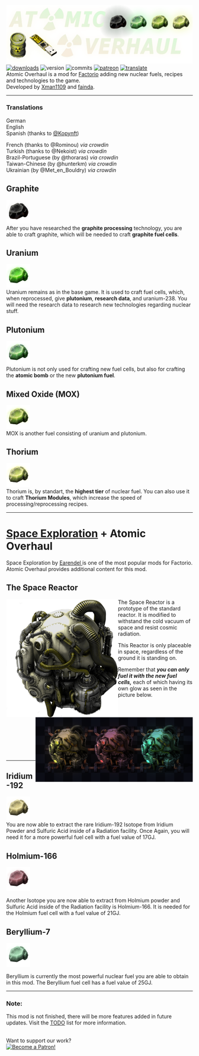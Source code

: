 [logo]: https://raw.githubusercontent.com/fainda/images/main/logo2.png
[downloads]: https://img.shields.io/badge/dynamic/json?color=blue&style=plastic&label=Downloads&query=downloads_count&url=https%3A%2F%2Fmods.factorio.com%2Fapi%2Fmods%2FAtomic_Overhaul
[commits]: https://img.shields.io/github/commit-activity/m/Xman1109/Atomic_Overhaul?color=g&style=plastic
[patreon]: https://img.shields.io/badge/Become%20a-Patron-red?style=plastic
[version]: https://img.shields.io/badge/dynamic/json?color=yellow&style=plastic&label=Version&query=version&url=https%3A%2F%2Fraw.githubusercontent.com%2FXman1109%2FAtomic_Overhaul%2Fmain%2Finfo.json
[translate]: https://img.shields.io/badge/Translate-here!-blueviolet?style=plastic

![logo][] <br>
<a href="https://img.shields.io/badge/dynamic/json?color=blue&style=plastic&label=Downloads&query=downloads_count&url=https%3A%2F%2Fmods.factorio.com%2Fapi%2Fmods%2FAtomic_Overhaul"> ![downloads][]</a> ![version][] ![commits][] <a href="https://www.patreon.com/bePatron?u=74323441"> ![patreon][]</a> <a href="https://crowdin.com/project/factorio-mods-localization"> ![translate][]</a> <br>
Atomic Overhaul is a mod for <a href=https://factorio.com>Factorio</a> adding new nuclear fuels, recipes and technologies to the game. <br>
Developed by <a href=https://github.com/Xman1109>Xman1109</a> and <a href=https://github.com/fainda>fainda</a>.

---

<h3>Translations</h3>
German <br>
English <br>
Spanish (thanks to <a href=https://github.com/Kopynft>@Kopynft</a>) <br>

French (thanks to @Rominou) _via crowdin_ <br>
Turkish (thanks to @Nekoist) _via crowdin_ <br>
Brazil-Portuguese (by @thoraras) _via crowdin_ <br>
Taiwan-Chinese (by @hunterkm) _via crowdin_ <br>
Ukrainian (by @Met\_en\_Bouldry) _via crowdin_ <br>

<!-- ^ STOP, dont use auto-formatting here! ^ -->

<h2>Graphite</h2>

[graphite]: graphics/images/Graphite.png

![graphite][] <br>
After you have researched the **graphite processing** technology, you are able to craft graphite, which will be needed to craft **graphite fuel cells**.

<h2>Uranium</h2>

[uranium]: graphics/images/uranium.png

![uranium][] <br>
Uranium remains as in the base game. It is used to craft fuel cells, which, when reprocessed, give **plutonium**, **research data**, and uranium-238. You will need the research data to research new technologies regarding nuclear stuff.

<h2>Plutonium</h2>

[plutonium]: graphics/images/plutonium.png

![plutonium][] <br>
Plutonium is not only used for crafting new fuel cells, but also for crafting the **atomic bomb** or the new **plutonium fuel**.

<h2>Mixed Oxide (MOX)</h2>

[mox]: graphics/images/MOX.png

![MOX][] <br>
MOX is another fuel consisting of uranium and plutonium.

<h2>Thorium</h2>

[thorium]: graphics/images/thorium.png

![thorium][] <br>
Thorium is, by standart, the **highest tier** of nuclear fuel. You can also use it to craft **Thorium Modules**, which increase the speed of processing/reprocessing recipes.

---

<h1><a href="https://mods.factorio.com/mod/space-exploration">Space Exploration</a> + Atomic Overhaul</h1>
Space Exploration by <a href="https://www.patreon.com/bePatron?u=9790523">Earendel </a>is one of the most popular mods for Factorio. <br>
Atomic Overhaul provides additional content for this mod.

<h2>The Space Reactor</h2>

<img align="left" src="graphics/images/hr-reactor.png">

The Space Reactor is a prototype of the standard reactor. It is modified to withstand the cold vacuum of space and resist cosmic radiation.

This Reactor is only placeable in space, regardless of the ground it is standing on.

Remember that **_you can only fuel it with the new fuel cells,_** each of which having its own glow as seen in the picture below.

 <img align="right" hight=180 width=425 src="graphics/images/glow_a.png">
 
<br><br><br><br><br><br><br><br>
___
<h2>Iridium-192</h2>

[iridium]: graphics/images/iridium.png

![iridium][] <br>
You are now able to extract the rare Iridium-192 Isotope from Iridium Powder and Sulfuric Acid inside of a Radiation facility.
Once Again, you will need it for a more powerful fuel cell with a fuel value of 17GJ.

<h2>Holmium-166</h2>

[holmium]: graphics/images/holmium.png

![holmium][]<br>

Another Isotope you are now able to extract from Holmium powder and Sulfuric Acid inside of the Radiation facility is Holmium-166. It is needed for the Holmium fuel cell with a fuel value of 21GJ.

<h2>Beryllium-7</h2>
 
[beryllium]: graphics/images/beryllium.png

![beryllium][]

Beryllium is currently the most powerful nuclear fuel you are able to obtain in this mod. The Beryllium fuel cell has a fuel value of 25GJ.

---

<h3>Note:</h3>
This mod is not finished, there will be more features added in future updates. Visit the <a href=https://github.com/users/Xman1109/projects/1>TODO</a> list for more information. <br>

<br> Want to support our work? <br>
<a href="https://www.patreon.com/bePatron?u=74323441" ><img src="https://c5.patreon.com/external/logo/become_a_patron_button.png" alt="Become a Patron!" /></a>
